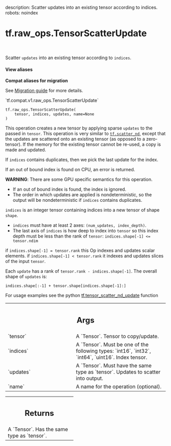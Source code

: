 description: Scatter updates into an existing tensor according to indices.
robots: noindex

# tf.raw_ops.TensorScatterUpdate

<!-- Insert buttons and diff -->

<table class="tfo-notebook-buttons tfo-api nocontent" align="left">

</table>



Scatter `updates` into an existing tensor according to `indices`.

<section class="expandable">
  <h4 class="showalways">View aliases</h4>
  <p>
<b>Compat aliases for migration</b>
<p>See
<a href="https://www.tensorflow.org/guide/migrate">Migration guide</a> for
more details.</p>
<p>`tf.compat.v1.raw_ops.TensorScatterUpdate`</p>
</p>
</section>

<pre class="devsite-click-to-copy prettyprint lang-py tfo-signature-link">
<code>tf.raw_ops.TensorScatterUpdate(
    tensor, indices, updates, name=None
)
</code></pre>



<!-- Placeholder for "Used in" -->

This operation creates a new tensor by applying sparse `updates` to the passed
in `tensor`.
This operation is very similar to <a href="../../tf/scatter_nd.md"><code>tf.scatter_nd</code></a>, except that the updates are
scattered onto an existing tensor (as opposed to a zero-tensor). If the memory
for the existing tensor cannot be re-used, a copy is made and updated.

If `indices` contains duplicates, then we pick the last update for the index.

If an out of bound index is found on CPU, an error is returned.

**WARNING**: There are some GPU specific semantics for this operation.
- If an out of bound index is found, the index is ignored.
- The order in which updates are applied is nondeterministic, so the output
will be nondeterministic if `indices` contains duplicates.

`indices` is an integer tensor containing indices into a new tensor of shape
`shape`.

* `indices` must have at least 2 axes: `(num_updates, index_depth)`.
* The last axis of `indices` is how deep to index into `tensor` so  this index
  depth must be less than the rank of `tensor`: `indices.shape[-1] <= tensor.ndim`

if `indices.shape[-1] = tensor.rank` this Op indexes and updates scalar elements.
if `indices.shape[-1] < tensor.rank` it indexes and updates slices of the input
`tensor`.

Each `update` has a rank of `tensor.rank - indices.shape[-1]`.
The overall shape of `updates` is:

```
indices.shape[:-1] + tensor.shape[indices.shape[-1]:]
```

For usage examples see the python [tf.tensor_scatter_nd_update](
https://www.tensorflow.org/api_docs/python/tf/tensor_scatter_nd_update) function

<!-- Tabular view -->
 <table class="responsive fixed orange">
<colgroup><col width="214px"><col></colgroup>
<tr><th colspan="2"><h2 class="add-link">Args</h2></th></tr>

<tr>
<td>
`tensor`
</td>
<td>
A `Tensor`. Tensor to copy/update.
</td>
</tr><tr>
<td>
`indices`
</td>
<td>
A `Tensor`. Must be one of the following types: `int16`, `int32`, `int64`, `uint16`.
Index tensor.
</td>
</tr><tr>
<td>
`updates`
</td>
<td>
A `Tensor`. Must have the same type as `tensor`.
Updates to scatter into output.
</td>
</tr><tr>
<td>
`name`
</td>
<td>
A name for the operation (optional).
</td>
</tr>
</table>



<!-- Tabular view -->
 <table class="responsive fixed orange">
<colgroup><col width="214px"><col></colgroup>
<tr><th colspan="2"><h2 class="add-link">Returns</h2></th></tr>
<tr class="alt">
<td colspan="2">
A `Tensor`. Has the same type as `tensor`.
</td>
</tr>

</table>


